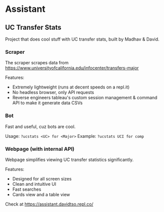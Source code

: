 # Assistant

## UC Transfer Stats

Project that does cool stuff with UC transfer stats, built by Madhav & David.

### Scraper

The scraper scrapes data from https://www.universityofcalifornia.edu/infocenter/transfers-major

Features:

- Extremely lightweight (runs at decent speeds on a repl.it)
- No headless browser, only API requests
- Reverse engineers tableau's custom session management & command API to make it generate data CSVs

### Bot

Fast and useful, cuz bots are cool.

Usage: `?ucstats <UC> for <Major>`
Example: `?ucstats UCI for comp`

### Webpage (with internal API)

Webpage simplifies viewing UC transfer statistics significantly.

Features:
- Designed for all screen sizes
- Clean and intuitive UI
- Fast searches
- Cards view and a table view

Check at https://assistant.davidtso.repl.co/
